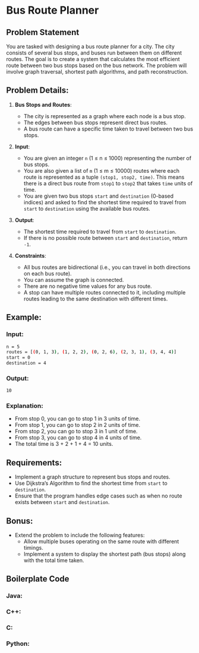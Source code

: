 # Bus Route Planner

## Problem Statement

You are tasked with designing a bus route planner for a city. The city consists of several bus stops, and buses run between them on different routes. The goal is to create a system that calculates the most efficient route between two bus stops based on the bus network. The problem will involve graph traversal, shortest path algorithms, and path reconstruction.

## Problem Details:

1. **Bus Stops and Routes**:
   - The city is represented as a graph where each node is a bus stop.
   - The edges between bus stops represent direct bus routes.
   - A bus route can have a specific time taken to travel between two bus stops.

2. **Input**:
   - You are given an integer `n` (1 ≤ n ≤ 1000) representing the number of bus stops.
   - You are also given a list of `m` (1 ≤ m ≤ 10000) routes where each route is represented as a tuple `(stop1, stop2, time)`. This means there is a direct bus route from `stop1` to `stop2` that takes `time` units of time.
   - You are given two bus stops `start` and `destination` (0-based indices) and asked to find the shortest time required to travel from `start` to `destination` using the available bus routes.

3. **Output**:
   - The shortest time required to travel from `start` to `destination`.
   - If there is no possible route between `start` and `destination`, return `-1`.

4. **Constraints**:
   - All bus routes are bidirectional (i.e., you can travel in both directions on each bus route).
   - You can assume the graph is connected.
   - There are no negative time values for any bus route.
   - A stop can have multiple routes connected to it, including multiple routes leading to the same destination with different times.

## Example:

### Input:
```bash
n = 5
routes = [(0, 1, 3), (1, 2, 2), (0, 2, 6), (2, 3, 1), (3, 4, 4)]
start = 0
destination = 4
```
### Output:
```bash
10
```

### Explanation:

- From stop 0, you can go to stop 1 in 3 units of time.
- From stop 1, you can go to stop 2 in 2 units of time.
- From stop 2, you can go to stop 3 in 1 unit of time.
- From stop 3, you can go to stop 4 in 4 units of time.
- The total time is 3 + 2 + 1 + 4 = 10 units.

## Requirements:

- Implement a graph structure to represent bus stops and routes.
- Use Dijkstra’s Algorithm to find the shortest time from `start` to `destination`.
- Ensure that the program handles edge cases such as when no route exists between `start` and `destination`.

## Bonus:

- Extend the problem to include the following features:
   - Allow multiple buses operating on the same route with different timings.
   - Implement a system to display the shortest path (bus stops) along with the total time taken.




## Boilerplate Code

### Java:
### C++:
### C:
### Python:

